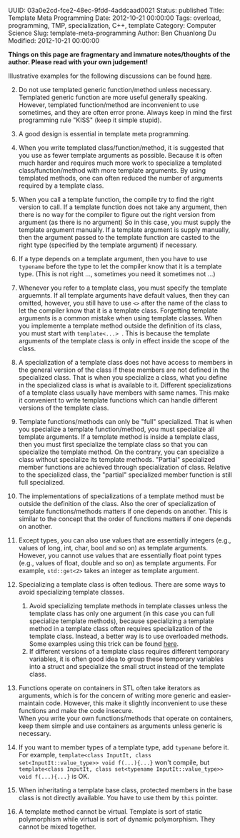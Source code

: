 UUID: 03a0e2cd-fce2-48ec-9fdd-4addcaad0021
Status: published
Title: Template Meta Programming
Date: 2012-10-21 00:00:00
Tags: overload, programming, TMP, specialization, C++, template
Category: Computer Science
Slug: template-meta-programming
Author: Ben Chuanlong Du
Modified: 2012-10-21 00:00:00

**Things on this page are fragmentary and immature notes/thoughts of the author. Please read with your own judgement!**


Illustrative examples for the following discussions can be found 
[here](https://github.com/dclong/cearn/tree/master/template).

2. Do not use templated generic function/method unless necessary. 
Templated generic function are more useful generally speaking.
However, templated function/method are inconvenient to use sometimes,
and they are often error prone.
Always keep in mind the first programming rule "KISS" (keep it simple stupid).

0. A good design is essential in template meta programming. 

1. When you write templated class/function/method, 
it is suggested that you use as fewer template arguments as possible. 
Because it is often much harder and requires much more work to specialize a 
templated class/function/method with more template arguments. 
By using templated methods, one can often reduced the number of arguments 
required by a template class. 

1. When you call a template function,
the compile try to find the right version to call.
If a template function does not take any argument,
then there is no way for the compiler to figure out the right version from argument (as there is no argument)
So in this case, 
you must supply the template argument manually.
If a template argument is supply manually,
then the argument passed to the template function are
casted to the right type (specified by the template argument) if necessary.

3. If a type depends on a template argument, 
then you have to use `typename` before the type to let the compiler 
know that it is a template type. (This is not right ..., sometimes you need it sometimes not ...)

5. Whenever you refer to a template class, 
you must specify the template arguemnts. 
If all template arguments have default values, 
then they can omitted, 
however, you still have to use `<>` after the name of the class
to let the compiler know that it is a template class.
Forgetting template arguments is a common mistake when using template classes. 
When you implemente a template method outside the definition of its class,
you must start with `template<...> `.
This is because the template arguments of the template class is only in effect
inside the scope of the class. 

6. A specialization of a template class does not have access to members in the 
general version of the class if these members are not defined in the specialized class.
That is when you specialize a class, 
what you define in the specialized class is what is available to it.
Different specializations of a template class usually have members with same names. 
This make it convenient to write template functions which can 
handle different versions of the template class. 

7. Template functions/methods can only be "full" specialized. 
That is when you specialize a template function/method, 
you must specialize all template arguments. 
If a template method is inside a template class, 
then you must first specialize the template class so that
you can specialize the template method. 
On the contrary, you can specialize a class without specialize 
its template methods. 
"Partial" specialized member functions are achieved through specialization of class.
Relative to the specialized class, 
the "partial" specialized member function is still full specialized. 

4. The implementations of specializations of a template method must be outside 
the definition of the class. 
Also the orer of specialization of template functions/methods
matters if one depends on another.
This is similar to the concept that the order of functions matters if one depends 
on another.

9. Except types, you can also use values that are essentially integers 
(e.g., values of long, int, char, bool and so on) as template arguments.
However, you cannot use values that are essentially float point types 
(e.g., values of float, double and so on) as template arguments. 
For example, `std::get<2>` takes an integer as template argument. 

10. Specializing a template class is often tedious. 
There are some ways to avoid specializing template classes. 
	1. Avoid specializing template methods in template classes unless the template class has only one argument 
	(in this case you can full specialize template methods), 
	because specializing a template method in a template class often 
	requires specialization of the template class. 
	Instead, a better way is to use overloaded methods. 
	Some examples using this trick can be found 
	[here](https://github.com/dclong/cearn/tree/master/template/overload-vs-specialization).
	2. If different versions of a template class requires different temporary variables, 
	it is often good idea to group these temporary variables into a struct and specialize 
	the small struct instead of the template class.

11. Functions operate on containers in STL often take iterators as arguments,
which is for the concern of writing more generic and easier-maintain code. 
However, this make it slightly inconvenient to use these functions and 
make the code insecure.  
When you write your own functions/methods that operate on containers, 
keep them simple and use containers as arguments unless generic is necessary. 

12. If you want to member types of a template type, add `typename` before it. 
For example, `template<class InputIt, class set<InputIt::value_type>> void f(...){...}` won't compile, 
but `template<class InputIt, class set<typename InputIt::value_type>> void f(...){...}` is OK.

13. When inheritating a template base class, 
protected members in the base class is not directly available.
You have to use them by `this` pointer. 

14. A template method cannot be virtual. 
Template is sort of static polymorphism while virtual is sort of dynamic polymorphism.
They cannot be mixed together. 



